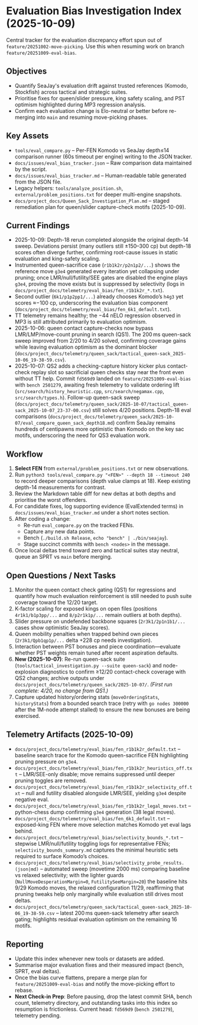 # Evaluation Bias Investigation Index (2025-10-09)

Central tracker for the evaluation discrepancy effort spun out of `feature/20251002-move-picking`.
Use this when resuming work on branch `feature/20251009-eval-bias`.

## Objectives
- Quantify SeaJay's evaluation drift against trusted references (Komodo, Stockfish) across tactical and strategic suites.
- Prioritise fixes for queen/slider pressure, king safety scaling, and PST optimism highlighted during MP3 regression analysis.
- Confirm each evaluation change is Elo-neutral or better before re-merging into `main` and resuming move-picking phases.

## Key Assets
- `tools/eval_compare.py` – Per-FEN Komodo vs SeaJay depth≤14 comparison runner (60s timeout per engine) writing to the JSON tracker.
- `docs/issues/eval_bias_tracker.json` – Raw comparison data maintained by the script.
- `docs/issues/eval_bias_tracker.md` – Human-readable table generated from the JSON file.
- Legacy helpers: `tools/analyze_position.sh`, `external/problem_positions.txt` for deeper multi-engine snapshots.
- `docs/project_docs/Queen_Sack_Investigation_Plan.md` – staged remediation plan for queen/slider capture-check motifs (2025-10-09).

## Current Findings
- 2025-10-09: Depth-18 rerun completed alongside the original depth-14 sweep. Deviations persist (many outliers still ±150–300 cp) but depth-18 scores often diverge further, confirming root-cause issues in static evaluation and king-safety scaling.
- Instrumented queen-sacrifice case (`r1b1k2r/p2n1p2/...`) shows the reference move `g3e4` generated every iteration yet collapsing under pruning; once LMR/null/futility/SEE gates are disabled the engine plays `g3e4`, proving the move exists but is suppressed by selectivity (logs in `docs/project_docs/telemetry/eval_bias/fen_r1b1k2r_*.txt`).
- Second outlier (`6k1/p1p2pp1/...`) already chooses Komodo’s `h4g3` yet scores ≈−100 cp, underscoring the evaluation bias component (`docs/project_docs/telemetry/eval_bias/fen_6k1_default.txt`).
- TT telemetry remains healthy; the −44 nELO regression observed in MP3 is still attributed primarily to evaluation optimism.
- 2025-10-06: queen contact capture-checks now bypass LMR/LMP/move-count pruning in search (QS1). The 200 ms queen-sack sweep improved from 2/20 to 4/20 solved, confirming coverage gains while leaving evaluation optimism as the dominant blocker (`docs/project_docs/telemetry/queen_sack/tactical_queen-sack_2025-10-06_19-38-59.csv`).
- 2025-10-07: QS2 adds a checking-capture history kicker plus contact-check replay slot so sacrificial queen checks stay near the front even without TT help. Commit `fd569d9` landed on `feature/20251009-eval-bias` with `bench 2501279`, awaiting fresh telemetry to validate ordering lift (`src/search/history_heuristic.cpp`, `src/search/negamax.cpp`, `src/search/types.h`). Follow-up queen-sack sweep (`docs/project_docs/telemetry/queen_sack/2025-10-07/tactical_queen-sack_2025-10-07_23-37-00.csv`) still solves 4/20 positions. Depth-18 eval comparisons (`docs/project_docs/telemetry/queen_sack/2025-10-07/eval_compare_queen_sack_depth18.md`) confirm SeaJay remains hundreds of centipawns more optimistic than Komodo on the key sac motifs, underscoring the need for QS3 evaluation work.

## Workflow
1. **Select FEN** from `external/problem_positions.txt` or new observations.
2. Run `python3 tools/eval_compare.py "<FEN>" --depth 18 --timeout 240` to record deeper comparisons (depth value clamps at 18). Keep existing depth-14 measurements for contrast.
3. Review the Markdown table diff for new deltas at both depths and prioritise the worst offenders.
4. For candidate fixes, log supporting evidence (EvalExtended terms) in `docs/issues/eval_bias_tracker.md` under a short notes section.
5. After coding a change:
   - Re-run `eval_compare.py` on the tracked FENs.
   - Capture any new data points.
   - Bench (`./build.sh Release`, `echo "bench" | ./bin/seajay`).
   - Stage succinct commits with `bench <nodes>` in the message.
6. Once local deltas trend toward zero and tactical suites stay neutral, queue an SPRT vs `main` before merging.

## Open Questions / Next Tasks
1. Monitor the queen contact check gating (QS1) for regressions and quantify how much evaluation reinforcement is still needed to push suite coverage toward the 12/20 target.
2. K-factor scaling for exposed kings on open files (positions `4r1k1/b1p3pp/...` and `8/p2r1k1p/...` remain outliers at both depths).
3. Slider pressure on undefended backbone squares (`2r3k1/2p1n1b1/...` cases show optimistic SeaJay scores).
4. Queen mobility penalties when trapped behind own pieces (`2r3k1/Qpb1qp1p/...` delta +228 cp needs investigation).
5. Interaction between PST bonuses and piece coordination—evaluate whether PST weights remain tuned after recent aspiration defaults.
6. **New (2025-10-07)**: Re-run queen-sack suite (`tools/tactical_investigation.py --suite queen-sack`) and node-explosion diagnostics to confirm ≥12/20 contact-check coverage with QS2 changes; archive outputs under `docs/project_docs/telemetry/queen_sack/2025-10-07/`. *(First run complete: 4/20, no change from QS1.)*
7. Capture updated history/ordering stats (`moveOrderingStats`, `historyStats`) from a bounded search trace (retry with `go nodes 300000` after the 1M-node attempt stalled) to ensure the new bonuses are being exercised.

## Telemetry Artifacts (2025-10-09)
- `docs/project_docs/telemetry/eval_bias/fen_r1b1k2r_default.txt` – baseline search trace for the Komodo queen-sacrifice FEN highlighting pruning pressure on `g3e4`.
- `docs/project_docs/telemetry/eval_bias/fen_r1b1k2r_heuristics_off.txt` – LMR/SEE-only disable; move remains suppressed until deeper pruning toggles are removed.
- `docs/project_docs/telemetry/eval_bias/fen_r1b1k2r_selectivity_off.txt` – null and futility disabled alongside LMR/SEE, yielding `g3e4` despite negative eval.
- `docs/project_docs/telemetry/eval_bias/fen_r1b1k2r_legal_moves.txt` – python-chess dump confirming `g3e4` generation (38 legal moves).
- `docs/project_docs/telemetry/eval_bias/fen_6k1_default.txt` – exposed-king FEN where move selection matches Komodo yet eval lags behind.
- `docs/project_docs/telemetry/eval_bias/selectivity_bounds_*.txt` – stepwise LMR/null/futility toggling logs for representative FENs; `selectivity_bounds_summary.md` captures the minimal heuristic sets required to surface Komodo’s choices.
- `docs/project_docs/telemetry/eval_bias/selectivity_probe_results.(json|md)` – automated sweep (movetime 2000 ms) comparing baseline vs relaxed selectivity; with the lighter guards (`NullMoveDesperationMargin=0`, `FutilitySeeMargin=20`) the baseline hits 9/29 Komodo moves, the relaxed configuration 11/29, reaffirming that pruning tweaks help only marginally while evaluation still drives most deltas.
- `docs/project_docs/telemetry/queen_sack/tactical_queen-sack_2025-10-06_19-38-59.csv` – latest 200 ms queen-sack telemetry after search gating; highlights residual evaluation optimism on the remaining 16 motifs.

## Reporting
- Update this index whenever new tools or datasets are added.
- Summarise major evaluation fixes and their measured impact (bench, SPRT, eval deltas).
- Once the bias curve flattens, prepare a merge plan for `feature/20251009-eval-bias` and notify the move-picking effort to rebase.
- **Next Check-in Prep**: Before pausing, drop the latest commit SHA, bench count, telemetry directory, and outstanding tasks into this index so resumption is frictionless. Current head: `fd569d9` (`bench 2501279`), telemetry pending.
